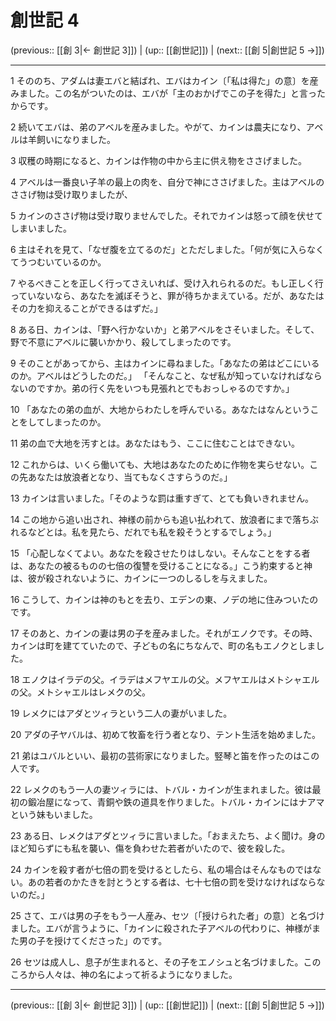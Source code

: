 # 創世記 4

(previous:: [[創 3|← 創世記 3]]) | (up:: [[創世記]]) | (next:: [[創 5|創世記 5 →]])

***




1 
そののち、アダムは妻エバと結ばれ、エバはカイン〔「私は得た」の意〕を産みました。この名がついたのは、エバが「主のおかげでこの子を得た」と言ったからです。 



2 
続いてエバは、弟のアベルを産みました。やがて、カインは農夫になり、アベルは羊飼いになりました。 



3 
収穫の時期になると、カインは作物の中から主に供え物をささげました。 



4 
アベルは一番良い子羊の最上の肉を、自分で神にささげました。主はアベルのささげ物は受け取りましたが、 



5 
カインのささげ物は受け取りませんでした。それでカインは怒って顔を伏せてしまいました。 



6 
主はそれを見て、「なぜ腹を立てるのだ」とただしました。「何が気に入らなくてうつむいているのか。 



7 
やるべきことを正しく行ってさえいれば、受け入れられるのだ。もし正しく行っていないなら、あなたを滅ぼそうと、罪が待ちかまえている。だが、あなたはその力を抑えることができるはずだ。」 



8 
ある日、カインは、「野へ行かないか」と弟アベルをさそいました。そして、野で不意にアベルに襲いかかり、殺してしまったのです。 



9 
そのことがあってから、主はカインに尋ねました。「あなたの弟はどこにいるのか。アベルはどうしたのだ。」 「そんなこと、なぜ私が知っていなければならないのですか。弟の行く先をいつも見張れとでもおっしゃるのですか。」 



10 
「あなたの弟の血が、大地からわたしを呼んでいる。あなたはなんということをしてしまったのか。 



11 
弟の血で大地を汚すとは。あなたはもう、ここに住むことはできない。 



12 
これからは、いくら働いても、大地はあなたのために作物を実らせない。この先あなたは放浪者となり、当てもなくさすらうのだ。」 



13 
カインは言いました。「そのような罰は重すぎて、とても負いきれません。 



14 
この地から追い出され、神様の前からも追い払われて、放浪者にまで落ちぶれるなどとは。私を見たら、だれでも私を殺そうとするでしょう。」 



15 
「心配しなくてよい。あなたを殺させたりはしない。そんなことをする者は、あなたの被るものの七倍の復讐を受けることになる。」こう約束すると神は、彼が殺されないように、カインに一つのしるしを与えました。 



16 
こうして、カインは神のもとを去り、エデンの東、ノデの地に住みついたのです。 



17 
そのあと、カインの妻は男の子を産みました。それがエノクです。その時、カインは町を建てていたので、子どもの名にちなんで、町の名もエノクとしました。 



18 
エノクはイラデの父。イラデはメフヤエルの父。メフヤエルはメトシャエルの父。メトシャエルはレメクの父。 



19 
レメクにはアダとツィラという二人の妻がいました。 



20 
アダの子ヤバルは、初めて牧畜を行う者となり、テント生活を始めました。 



21 
弟はユバルといい、最初の芸術家になりました。竪琴と笛を作ったのはこの人です。 



22 
レメクのもう一人の妻ツィラには、トバル・カインが生まれました。彼は最初の鍛冶屋になって、青銅や鉄の道具を作りました。トバル・カインにはナアマという妹もいました。 



23 
ある日、レメクはアダとツィラに言いました。「おまえたち、よく聞け。身のほど知らずにも私を襲い、傷を負わせた若者がいたので、彼を殺した。 



24 
カインを殺す者が七倍の罰を受けるとしたら、私の場合はそんなものではない。あの若者のかたきを討とうとする者は、七十七倍の罰を受けなければならないのだ。」 



25 
さて、エバは男の子をもう一人産み、セツ〔「授けられた者」の意〕と名づけました。エバが言うように、「カインに殺された子アベルの代わりに、神様がまた男の子を授けてくださった」のです。 



26 
セツは成人し、息子が生まれると、その子をエノシュと名づけました。このころから人々は、神の名によって祈るようになりました。

***

(previous:: [[創 3|← 創世記 3]]) | (up:: [[創世記]]) | (next:: [[創 5|創世記 5 →]])
